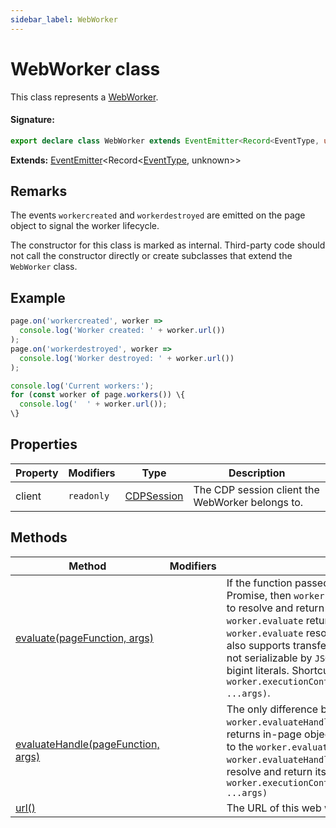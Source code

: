 ```yaml
---
sidebar_label: WebWorker
---
```


# WebWorker class

This class represents a [WebWorker](https://developer.mozilla.org/en-US/docs/Web/API/Web_Workers_API).

#### Signature:

```typescript
export declare class WebWorker extends EventEmitter<Record<EventType, unknown>>
```

**Extends:** [EventEmitter](./puppeteer.eventemitter.md)&lt;Record&lt;[EventType](./puppeteer.eventtype.md), unknown&gt;&gt;

## Remarks

The events `workercreated` and `workerdestroyed` are emitted on the page object to signal the worker lifecycle.

The constructor for this class is marked as internal. Third-party code should not call the constructor directly or create subclasses that extend the `WebWorker` class.

## Example

```ts
page.on('workercreated', worker =>
  console.log('Worker created: ' + worker.url())
);
page.on('workerdestroyed', worker =>
  console.log('Worker destroyed: ' + worker.url())
);

console.log('Current workers:');
for (const worker of page.workers()) \{
  console.log('  ' + worker.url());
\}
```

## Properties

| Property | Modifiers             | Type                                    | Description                                      |
| -------- | --------------------- | --------------------------------------- | ------------------------------------------------ |
| client   | <code>readonly</code> | [CDPSession](./puppeteer.cdpsession.md) | The CDP session client the WebWorker belongs to. |

## Methods

| Method                                                                        | Modifiers | Description                                                                                                                                                                                                                                                                                                                                                                                                                                                                                                                                                                                                                                                           |
| ----------------------------------------------------------------------------- | --------- | --------------------------------------------------------------------------------------------------------------------------------------------------------------------------------------------------------------------------------------------------------------------------------------------------------------------------------------------------------------------------------------------------------------------------------------------------------------------------------------------------------------------------------------------------------------------------------------------------------------------------------------------------------------------- |
| [evaluate(pageFunction, args)](./puppeteer.webworker.evaluate.md)             |           | If the function passed to the <code>worker.evaluate</code> returns a Promise, then <code>worker.evaluate</code> would wait for the promise to resolve and return its value. If the function passed to the <code>worker.evaluate</code> returns a non-serializable value, then <code>worker.evaluate</code> resolves to <code>undefined</code>. DevTools Protocol also supports transferring some additional values that are not serializable by <code>JSON</code>: <code>-0</code>, <code>NaN</code>, <code>Infinity</code>, <code>-Infinity</code>, and bigint literals. Shortcut for <code>await worker.executionContext()).evaluate(pageFunction, ...args)</code>. |
| [evaluateHandle(pageFunction, args)](./puppeteer.webworker.evaluatehandle.md) |           | The only difference between <code>worker.evaluate</code> and <code>worker.evaluateHandle</code> is that <code>worker.evaluateHandle</code> returns in-page object (JSHandle). If the function passed to the <code>worker.evaluateHandle</code> returns a <code>Promise</code>, then <code>worker.evaluateHandle</code> would wait for the promise to resolve and return its value. Shortcut for <code>await worker.executionContext()).evaluateHandle(pageFunction, ...args)</code>                                                                                                                                                                                   |
| [url()](./puppeteer.webworker.url.md)                                         |           | The URL of this web worker.                                                                                                                                                                                                                                                                                                                                                                                                                                                                                                                                                                                                                                           |
